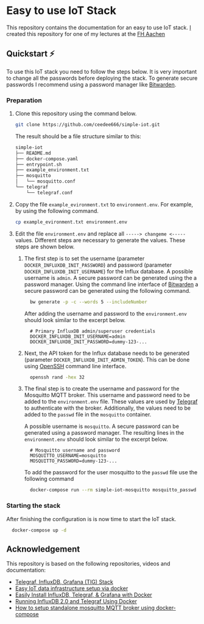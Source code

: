 # Easy to use IoT Stack

This repository contains the documentation for an easy to use IoT stack.
[I](https://drumm.sh) created this repository for one of my lectures at the [FH Aachen](http://fh-aachen.de)

## Quickstart ⚡

To use this IoT stack you need to follow the steps below. It is very important
to change all the passwords before deploying the stack. To generate secure passwords
I recommend using a password manager like [Bitwarden](https://bitwarden.com).

### Preparation

1. Clone this repository using the command below.

   ```zsh
   git clone https://github.com/ceedee666/simple-iot.git
   ```

   The result should be a file structure similar to this:

   ```zsh
   simple-iot
   ├── README.md
   ├── docker-compose.yaml
   ├── entrypoint.sh
   ├── example_environment.txt
   ├── mosquitto
   │   └── mosquitto.conf
   └── telegraf
       └── telegraf.conf
   ```

1. Copy the file `example_evironment.txt` to `environment.env`. For example, by
   using the following command.

   ```zsh
   cp example_evironment.txt environment.env
   ```

1. Edit the file `environment.env` and replace all `-----> changeme <-----` values.
   Different steps are necessary to generate the values. These steps are shown below.

   1. The first step is to set the username (parameter `DOCKER_INFLUXDB_INIT_PASSWORD`)
      and password (parameter `DOCKER_INFLUXDB_INIT_USERNAME`) for the Influx database.
      A possible username is `admin`. A secure password can be generated using the
      a password manager. Using the command line interface of [Bitwarden](https://bitwarden.com)
      a secure password can be generated using the following command.

      ```zsh
        bw generate -p -c --words 5 --includeNumber
      ```

      After adding the username and password to the `environment.env` should look
      similar to the excerpt below.

      ```env
        # Primary InfluxDB admin/superuser credentials
        DOCKER_INFLUXDB_INIT_USERNAME=admin
        DOCKER_INFLUXDB_INIT_PASSWORD=dummy-123-...
      ```

   1. Next, the API token for the Influx database needs to be generated
      (parameter `DOCKER_INFLUXDB_INIT_ADMIN_TOKEN`). This can be done using
      [OpenSSH](https://www.openssh.com/) command line interface.

      ```zsh
        openssh rand -hex 32
      ```

   1. The final step is to create the username and password for the
      Mosquitto MQTT broker.
      This username and password need to be added to the `environment.env` file.
      These values are used by [Telegraf](https://github.com/influxdata/telegraf)
      to authenticate with the broker.
      Additionally, the values need to be added to the `passwd` file in the
      `mosquitto` container.

      A possible username is `mosquitto`. A secure password can be generated using
      a password manager. The resulting lines in the `environment.env` should look
      similar to the excerpt below.

      ```env
        # Mosquitto username and password
        MOSQUITTO_USERNAME=mosquitto
        MOSQUITTO_PASSWORD=dummy-123-...
      ```

      To add the password for the user mosquitto to the `passwd` file use the
      following command

      ```zsh
        docker-compose run --rm simple-iot-mosquitto mosquitto_passwd -c /mosquitto/conf/passwd mosquitto
      ```

### Starting the stack

After finishing the configuration is is now time to start the IoT stack.

```zsh
  docker-compose up -d
```

## Acknowledgement

This repository is based on the following repositories, videos and documentation:

- [Telegraf, InfluxDB, Grafana (TIG) Stack](https://github.com/huntabyte/tig-stack)
- [Easy IoT data infrastructure setup via docker](https://github.com/Miceuz/docker-compose-mosquitto-influxdb-telegraf-grafana)
- [Easily Install InfluxDB, Telegraf, & Grafana with Docker](https://youtu.be/QGG_76OmRnA)
- [Running InfluxDB 2.0 and Telegraf Using Docker](https://www.influxdata.com/blog/running-influxdb-2-0-and-telegraf-using-docker/)
- [How to setup standalone mosquitto MQTT broker using docker-compose](https://techoverflow.net/2021/11/25/how-to-setup-standalone-mosquitto-mqtt-broker-using-docker-compose/)
